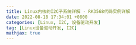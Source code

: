 ```yaml
---
title: Linux内核的I2C子系统详解 - RK3568代码实例详解
date: 2022-08-18 17:34:01 +0800
categories: [Linux, I2C, 设备驱动开发]
tag: [Linux设备驱动开发, I2C]
mathjax: true
---
```



